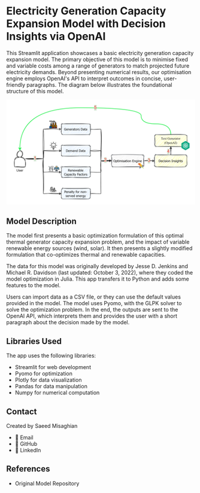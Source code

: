 # Electricity Generation Capacity Expansion Model with Decision Insights via OpenAI

This Streamlit application showcases a basic electricity generation capacity expansion model. The primary objective of this model is to minimise fixed and variable costs among a range of generators to match projected future electricity demands. Beyond presenting numerical results, our optimisation engine employs OpenAI's API to interpret outcomes in concise, user-friendly paragraphs. The diagram below illustrates the foundational structure of this model.


![overview](images/overview.png)


## Model Description

The model first presents a basic optimization formulation of this optimal thermal generator capacity expansion problem, and the impact of variable renewable energy sources (wind, solar). It then presents a slightly modified formulation that co-optimizes thermal and renewable capacities.

The data for this model was originally developed by Jesse D. Jenkins and Michael R. Davidson (last updated: October 3, 2022), where they coded the model optimization in Julia. This app transfers it to Python and adds some features to the model.

Users can import data as a CSV file, or they can use the default values provided in the model. The model uses Pyomo, with the GLPK solver to solve the optimization problem. In the end, the outputs are sent to the OpenAI API, which interprets them and provides the user with a short paragraph about the decision made by the model.

## Libraries Used

The app uses the following libraries:

- Streamlit for web development
- Pyomo for optimization
- Plotly for data visualization
- Pandas for data manipulation
- Numpy for numerical computation

## Contact

Created by Saeed Misaghian

- 📧 Email
- 🔗 GitHub
- 🔗 LinkedIn

## References

- Original Model Repository
